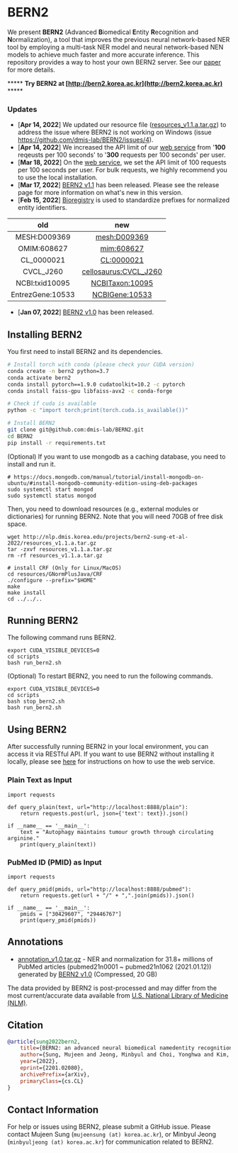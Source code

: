 # BERN2

We present **BERN2** (Advanced **B**iomedical **E**ntity **R**ecognition and **N**ormalization), a tool that improves the previous neural network-based NER tool by employing a multi-task NER model and neural network-based NEN models to achieve much faster and more accurate inference. This repository provides a way to host your own BERN2 server. See our [paper](https://arxiv.org/abs/2201.02080) for more details.

***** **Try BERN2 at [http://bern2.korea.ac.kr](http://bern2.korea.ac.kr)** ***** 

### Updates
* \[**Apr 14, 2022**\] We updated our resource file ([resources_v1.1.a.tar.gz](http://nlp.dmis.korea.edu/projects/bern2-sung-et-al-2022/resources_v1.1.a.tar.gz)) to address the issue where BERN2 is not working on Windows (issue https://github.com/dmis-lab/BERN2/issues/4). 
* \[**Apr 14, 2022**\] We increased the API limit of our [web service](http://bern2.korea.ac.kr) from '**100** reqeusts per 100 seconds' to '**300** requests per 100 seconds' per user.
* \[**Mar 18, 2022**\] On the [web service](http://bern2.korea.ac.kr), we set the API limit of 100 requests per 100 seconds per user. For bulk requests, we highly recommend you to use the local installation.
* \[**Mar 17, 2022**\] [BERN2 v1.1](https://github.com/dmis-lab/BERN2/releases/tag/v1.1.0) has been released. Please see the release page for more information on what's new in this version.
* \[**Feb 15, 2022**\] [Bioregistry](https://bioregistry.io/) is used to standardize prefixes for normalized entity identifiers.

| old | new |
| :---:   | :-: |
| MESH:D009369  | [mesh:D009369](https://bioregistry.io/mesh:D009369)  |
| OMIM:608627 | [mim:608627](https://bioregistry.io/mim:608627) |
| CL_0000021 | [CL:0000021](https://bioregistry.io/CL:0000021) |
| CVCL_J260 | [cellosaurus:CVCL_J260](https://bioregistry.io/cellosaurus:CVCL_J260) |
| NCBI:txid10095 | [NCBITaxon:10095](https://bioregistry.io/NCBITaxon:10095) |
| EntrezGene:10533 |[NCBIGene:10533](https://bioregistry.io/NCBIGene:10533) |

* \[**Jan 07, 2022**\] [BERN2 v1.0](https://github.com/dmis-lab/BERN2/releases/tag/v1.0.0) has been released.

## Installing BERN2

You first need to install BERN2 and its dependencies.

```bash
# Install torch with conda (please check your CUDA version)
conda create -n bern2 python=3.7
conda activate bern2
conda install pytorch==1.9.0 cudatoolkit=10.2 -c pytorch
conda install faiss-gpu libfaiss-avx2 -c conda-forge

# Check if cuda is available
python -c "import torch;print(torch.cuda.is_available())"

# Install BERN2
git clone git@github.com:dmis-lab/BERN2.git
cd BERN2
pip install -r requirements.txt

```

(Optional) If you want to use mongodb as a caching database, you need to install and run it.
```
# https://docs.mongodb.com/manual/tutorial/install-mongodb-on-ubuntu/#install-mongodb-community-edition-using-deb-packages
sudo systemctl start mongod
sudo systemctl status mongod
```

Then, you need to download resources (e.g., external modules or dictionaries) for running BERN2. Note that you will need 70GB of free disk space.

```
wget http://nlp.dmis.korea.edu/projects/bern2-sung-et-al-2022/resources_v1.1.a.tar.gz
tar -zxvf resources_v1.1.a.tar.gz
rm -rf resources_v1.1.a.tar.gz

# install CRF (Only for Linux/MacOS)
cd resources/GNormPlusJava/CRF
./configure --prefix="$HOME"
make
make install
cd ../../..
```

## Running BERN2

The following command runs BERN2.
```
export CUDA_VISIBLE_DEVICES=0
cd scripts
bash run_bern2.sh
```

(Optional) To restart BERN2, you need to run the following commands.
```
export CUDA_VISIBLE_DEVICES=0
cd scripts
bash stop_bern2.sh
bash run_bern2.sh
```

## Using BERN2

After successfully running BERN2 in your local environment, you can access it via RESTful API. 
If you want to use BERN2 without installing it locally, please see [here](http://bern2.korea.ac.kr/documentation#api_content) for instructions on how to use the web service.

### Plain Text as Input
```
import requests

def query_plain(text, url="http://localhost:8888/plain"):
    return requests.post(url, json={'text': text}).json()

if __name__ == '__main__':
    text = "Autophagy maintains tumour growth through circulating arginine."
    print(query_plain(text))
```

### PubMed ID (PMID) as Input
```
import requests

def query_pmid(pmids, url="http://localhost:8888/pubmed"):
    return requests.get(url + "/" + ",".join(pmids)).json()

if __name__ == '__main__':
    pmids = ["30429607", "29446767"]
    print(query_pmid(pmids))
```

## Annotations

* [annotation_v1.0.tar.gz](http://nlp.dmis.korea.edu/projects/bern2-sung-et-al-2022/annotation_v1.0.tar.gz) - NER and normalization for 31.8+ millions of PubMed articles (pubmed21n0001 ~ pubmed21n1062 (2021.01.12)) generated by [BERN2 v1.0](https://github.com/dmis-lab/BERN2/releases/tag/v1.0.0) (Compressed, 20 GB)

The data provided by BERN2 is post-processed and may differ from the most current/accurate data available from [U.S. National Library of Medicine (NLM)](https://www.nlm.nih.gov/).

## Citation
```bibtex
@article{sung2022bern2,
    title={BERN2: an advanced neural biomedical namedentity recognition and normalization tool}, 
    author={Sung, Mujeen and Jeong, Minbyul and Choi, Yonghwa and Kim, Donghyeon and Lee, Jinhyuk and Kang, Jaewoo},
    year={2022},
    eprint={2201.02080},
    archivePrefix={arXiv},
    primaryClass={cs.CL}
}
```

## Contact Information
For help or issues using BERN2, please submit a GitHub issue. Please contact Mujeen Sung (`mujeensung (at) korea.ac.kr`), or Minbyul Jeong (`minbyuljeong (at) korea.ac.kr`) for communication related to BERN2.
